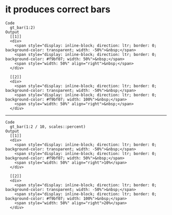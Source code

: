 # it produces correct bars

    Code
      gt_bar(1:2)
    Output
      [[1]]
      <div>
        <span style="display: inline-block; direction: ltr; border: 0; background-color: transparent; width: -50%">&nbsp;</span>
        <span style="display: inline-block; direction: ltr; border: 0; background-color: #f9bf07; width: 50%">&nbsp;</span>
        <span style="width: 50%" align="right">&nbsp;</span>
      </div>
      
      [[2]]
      <div>
        <span style="display: inline-block; direction: ltr; border: 0; background-color: transparent; width: -50%">&nbsp;</span>
        <span style="display: inline-block; direction: ltr; border: 0; background-color: #f9bf07; width: 100%">&nbsp;</span>
        <span style="width: 50%" align="right">&nbsp;</span>
      </div>
      

---

    Code
      gt_bar(1:2 / 10, scales::percent)
    Output
      [[1]]
      <div>
        <span style="display: inline-block; direction: ltr; border: 0; background-color: transparent; width: -50%">&nbsp;</span>
        <span style="display: inline-block; direction: ltr; border: 0; background-color: #f9bf07; width: 50%">&nbsp;</span>
        <span style="width: 50%" align="right">10%</span>
      </div>
      
      [[2]]
      <div>
        <span style="display: inline-block; direction: ltr; border: 0; background-color: transparent; width: -50%">&nbsp;</span>
        <span style="display: inline-block; direction: ltr; border: 0; background-color: #f9bf07; width: 100%">&nbsp;</span>
        <span style="width: 50%" align="right">20%</span>
      </div>
      

